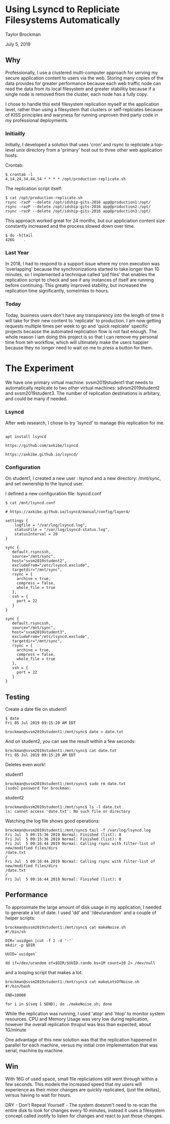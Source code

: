 # Using Lsyncd to Repliciate Filesystems Automatically  

Taylor Brockman 

July 5, 2019

## Why

Professionally, I use a clustered multi-computer approach for serving my secure application content to users via the web.  Storing many copies of the data provides for greater performance because each web traffic node can read the data from its local filesystem and greater stabilitiy because if a single node is removed from the cluster, each node has a fully copy.

I chose to handle this ext4 filesystem replication myself at the application level, rather than using a filesystem that clusters or self-replciates because of KISS principles and waryness for running unproven third party code in my professional deployments.

### Initiailly

Initially, I developed a solution that uses 'cron' and rsync to repliciate a top-level unix directory from a 'primary' host out to three other web application hosts.

Crontab:

```
$ crontab -l
4,14,24,34,44,54 * * * * /opt/production-replicate.sh
```

The replication script itself: 
```
$ cat /opt/production-replicate.sh
rsync -razP --delete /opt/idship-gits-2016 app@production1:/opt/
rsync -razP --delete /opt/idship-gits-2016 app@production2:/opt/
rsync -razP --delete /opt/idship-gits-2016 app@production3:/opt/
``` 

This approach worked great for 24 months, but our appliciation content size constantly increased and the process slowed down over time.

```
$ du -h|tail
426G	.
```

### Last Year
In 2018, I had to respond to a support issue where my cron execution was 'overlapping' because the synchronizations started to take longer than 10 minutes, so I implemented a technique called 'pid files' that enables the replication script to check and see if any instances of itself are running before continuing. This greatly improved stability, but increased the replication time significantly, someimtes to hours.


### Today

Today, business users don't have any transparency into the length of time it will take for their new content to 'replicate' to production.  I am now getting requests multiple times per week to go and 'quick replciate' specific projects because the automated repliciation flow is not fast enough.   The whole reason I iam doing this project is so that I can remove my personal time from teh workflow, which will ultimately make the users happier because they no longer need to wait on me to press a button for them.

# The Experiment

We have one primary virtual machine: svsm2019student1  that needs to automatically replicate to two other virtual machines: sdvsm2019student2 and svsm2019student3.  The number of replication destinations is arbitary, and could be many if needed.

### Lsyncd

After web research, I chose to try 'lsyncd' to manage this replication for me.

```

apt install lsyncd

https://github.com/axkibe/lsyncd

https://axkibe.github.io/lsyncd/
```

### Configuration 

On student1, I created a new user : lsyncd  and a new directory: /mnt/sync, and set ownership to the lsyncd user.

I defined a new configuration file: lsyncd.conf

```
$ cat /mnt/lsyncd.conf

# https://axkibe.github.io/lsyncd/manual/config/layer4/

settings {
    logfile = "/var/log/lsyncd.log",
    statusFile = "/var/log/lsyncd-status.log",
    statusInterval = 20
}

sync {
   default.rsyncssh,
   source="/mnt/sync",
   host="svsm2019student2",
   excludeFrom="/etc/lsyncd.exclude",
   targetdir="/mnt/sync",
   rsync = {
     archive = true,
     compress = false,
     whole_file = true
   },
   ssh = {
     port = 22
   }
}

sync {
   default.rsyncssh,
   source="/mnt/sync",
   host="svsm2019student3",
   excludeFrom="/etc/lsyncd.exclude",
   targetdir="/mnt/sync",
   rsync = {
     archive = true,
     compress = false,
     whole_file = true
   },
   ssh = {
     port = 22
   }
}

```

## Testing

Create a date file on student1

```
$ date
Fri 05 Jul 2019 09:15:20 AM EDT

brockman@svsm2019student1:/mnt/sync$ date > date.txt
```

And on student2, you can see the result within a few seconds:

```
brockman@svsm2019student1:/mnt/sync$ cat date.txt
Fri 05 Jul 2019 09:15:20 AM EDT
```

Deletes even work!

student1
```
brockman@svsm2019student1:/mnt/sync$ sudo rm date.txt
[sudo] password for brockman:
```

student2
```
brockman@svsm2019student1:/mnt/sync$ ls -l date.txt
ls: cannot access 'date.txt': No such file or directory
```

Watching the log file shows good operations:
```
brockman@svsm2019student1:/mnt/sync$ tail -f /var/log/lsyncd.log
Fri Jul  5 09:15:36 2019 Normal: Finished (list): 0
Fri Jul  5 09:15:36 2019 Normal: Finished (list): 0
Fri Jul  5 09:16:44 2019 Normal: Calling rsync with filter-list of new/modified files/dirs
/date.txt
/
Fri Jul  5 09:16:44 2019 Normal: Calling rsync with filter-list of new/modified files/dirs
/date.txt
/
Fri Jul  5 09:16:44 2019 Normal: Finished (list): 0
```

## Performance

To approximate the large amount of disk usage in my application, I needed to generate a lot of date.  I used 'dd' and '/dev/urandom' and a couple of helper scripts:

```
brockman@svsm2019student1:/mnt/sync$ cat makeNoise.sh
#!/bin/sh

DIR=`uuidgen |cut -f 2 -d '-'`
mkdir -p $DIR

UUID=`uuidgen`

dd if=/dev/urandom of=$DIR/$UUID.rando bs=1M count=10 2> /dev/null

```

and a looping script that makes a lot:

```
brockman@svsm2019student1:/mnt/sync$ cat makeLotsOfNoise.sh
#!/bin/bash

END=10000

for i in $(seq 1 $END); do ./makeNoise.sh; done
```

While the replication was running, I used 'atop' and 'htop' to monitor system resources. CPU and Memory Usage was very low during replication, however the overall replication thruput was less than expected, about 1G/minute

One advantage of this new solution was that the replication happened in parallel for each machine, versus my initial cron implementation that was serial, machine by machine.

## Win

With 16G of used space, small file repliciations still went through within a few seconds.  This models the increased speed that my users will experience as their minor changes are quickly replicated, (just the deltas), versus having to wait for hours.

DRY - Don't Repeat Yourself - The system doesnm't need to re-scan the entire disk to look for changes every 10 minutes, instead it  uses a filesystem concept called inotify to listen for changes and react to just those changes.
 

